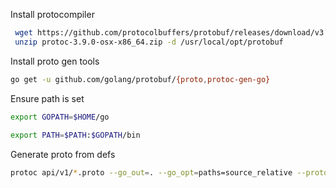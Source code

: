 Install  protocompiler

```sh
 wget https://github.com/protocolbuffers/protobuf/releases/download/v3.9.0/protoc-3.9.0-osx-x86_64.zip 
 unzip protoc-3.9.0-osx-x86_64.zip -d /usr/local/opt/protobuf
 ```

Install proto gen tools
```sh
go get -u github.com/golang/protobuf/{proto,protoc-gen-go}
```
Ensure path is set

```sh
export GOPATH=$HOME/go
                                                        
export PATH=$PATH:$GOPATH/bin
```

Generate proto from defs
```sh
protoc api/v1/*.proto --go_out=. --go_opt=paths=source_relative --proto_path=.
```
